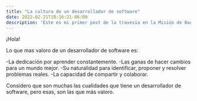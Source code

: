 ```yaml
---
title: "La cultura de un desarrollador de software"
date: 2022-02-21T18:16:21-06:00
description: 'Este es mi primer post de la travesía en la Misión de Backend con Node JS de Launch X.'
---
```


¡Hola!

Lo que mas valoro de un desarrollador de software es:

-La dedicación por aprender constantemente.
-Las ganas de hacer cambios para un mundo mejor.
-Su naturalidad para identificar, proponer y resolver problemas reales.
-La capacidad de compartir y colaborar.

Considero que son muchas las cualidades que tiene un desarrollador de software, pero esas, son las que más valoro.
